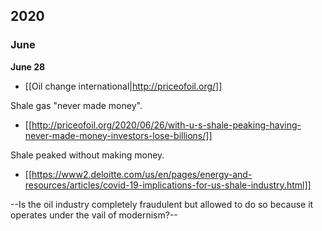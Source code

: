 ## 2020

### June

**June 28**

* [[Oil change international|http://priceofoil.org/]]

Shale gas "never made money".

* [[http://priceofoil.org/2020/06/26/with-u-s-shale-peaking-having-never-made-money-investors-lose-billions/]]

Shale peaked without making money.

* [[https://www2.deloitte.com/us/en/pages/energy-and-resources/articles/covid-19-implications-for-us-shale-industry.html]]

--Is the oil industry completely fraudulent but allowed to do so because it operates under the vail of modernism?--